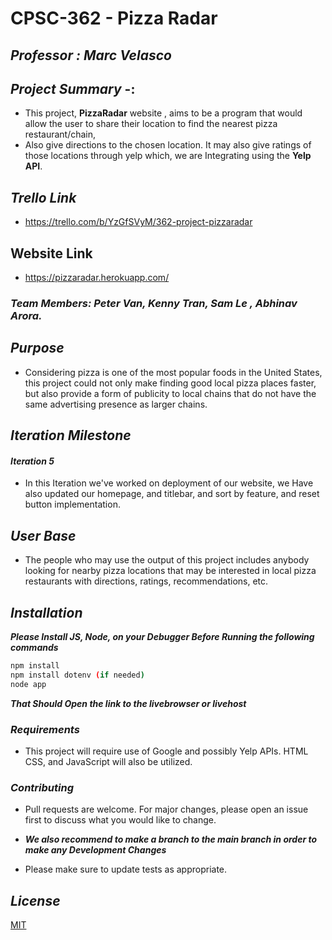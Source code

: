 #  **CPSC-362 - Pizza Radar**
## ***Professor : Marc Velasco***
## ***Project Summary*** -: 
* This project, **PizzaRadar** website , aims to be a program that would allow the user to share their location to find the nearest pizza restaurant/chain,
* Also give directions to the chosen location. It may also give ratings of those locations through yelp which, we are Integrating using the **Yelp API**. 

## ***Trello Link***

* https://trello.com/b/YzGfSVyM/362-project-pizzaradar

## **Website Link**

* https://pizzaradar.herokuapp.com/

### ***Team Members: Peter Van, Kenny Tran, Sam Le , Abhinav Arora.***

## ***Purpose***
* Considering pizza is one of the most popular foods in the United States, this project could not only make finding good local pizza places faster, but also provide a form of publicity to local chains that do not have the same advertising presence as larger chains.

## ***Iteration Milestone***

#### ***Iteration 5***

* In this Iteration we've worked on deployment of our website, we Have also updated our homepage, and titlebar, and sort by feature, and reset button implementation.

## ***User Base***
* The people who may use the output of this project includes anybody looking for nearby pizza locations that may be interested in local pizza restaurants with directions, ratings, recommendations, etc.


## ***Installation***
***Please Install JS, Node, on your Debugger Before Running the following commands***
```bash
npm install
npm install dotenv (if needed)
node app
```
***That Should Open the link to the livebrowser or livehost***  

### ***Requirements***

* This project will require use of Google and possibly Yelp APIs. HTML CSS, and JavaScript will also be utilized.


### ***Contributing***
* Pull requests are welcome. For major changes, please open an issue first to discuss what you would like to change.

*  ***We also recommend to make a branch to the main branch in order to make any Development Changes*** 

* Please make sure to update tests as appropriate.

## ***License***
[MIT](https://choosealicense.com/licenses/mit/)
